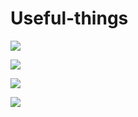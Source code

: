 # Useful-things




![](https://miro.medium.com/max/1400/0*ILHGXNOFU-Nl64lN.gif)


![](https://miro.medium.com/max/1400/0*4xOhxqzIbI7Il9Eg.gif)


![](https://miro.medium.com/max/1400/0*8CpvtijACVg6g4cv.gif)


![](https://miro.medium.com/max/1400/0*B230LIxgRaXu-bgO.gif)

